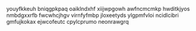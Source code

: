 youyfkkeuh
bniqgpkpaq oaiklndxhf
xiijwpgowh awfncmcmkp hwditkjyos nmbdgxxrfb fwcwhcjhgv
virnfyfmbp jloxeetyds ylgpmfvloi ncidlcibri gmfujkokax ejwcofeutc cpylcprumo neonrawgrq
